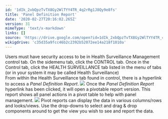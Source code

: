 ```yaml
---
id: '1dIk_2xbQpzTvTX8Gy2WlTYY4TR_4q2rRg1J8Qy9e8fs'
title: 'Panel Definition Report'
date: '2020-02-27T20:16:02.265Z'
version: 31
mimeType: 'text/x-markdown'
links: []
source: 'https://drive.google.com/open?id=1dIk_2xbQpzTvTX8Gy2WlTYY4TR_4q2rRg1J8Qy9e8fs'
wikigdrive: 'c35d35a9fcc46b2c2392b52072ee14a218f1010a'
---
```

Users must have security access to be in Health Surveillance Management control tab. On the sidemenu tab, click the CONTROL tab. Once in the Control tab, click the HEALTH SURVEILLANCE tab listed in the menu of tabs (or in your system it may be called Health Surveillance)  
From within the Health Surveillance tab found in control, there is a hyperlink to access a *Panel Definition Report*.
![](../panel-definition-report.assets/e3f89bef2f43ae220d81e6244ed79e53.png)
Once the *Panel Definition Report* hyperlink has been clicked, it will open a pivotable report version. This report shows all panel actions in a pivot table to help with panel management.
![](../panel-definition-report.assets/a4fcc0f569e9ded42dff5f479f56731b.png)
Pivot reports can display the data in various columns/rows and looks/views. Use the drop-downs to select and drag & drop components around to get the view you wish to see and report the data.
